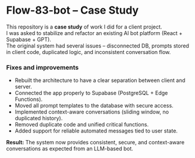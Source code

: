 # Flow-83-bot – Case Study

This repository is a **case study** of work I did for a client project.  
I was asked to stabilize and refactor an existing AI bot platform (React + Supabase + GPT).  
The original system had several issues – disconnected DB, prompts stored in client code, duplicated logic, and inconsistent conversation flow.

### Fixes and improvements
- Rebuilt the architecture to have a clear separation between client and server.  
- Connected the app properly to Supabase (PostgreSQL + Edge Functions).  
- Moved all prompt templates to the database with secure access.  
- Implemented context-aware conversations (sliding window, no duplicated history).  
- Removed duplicate code and unified critical functions.  
- Added support for reliable automated messages tied to user state.

**Result:** The system now provides consistent, secure, and context-aware conversations as expected from an LLM-based bot.
